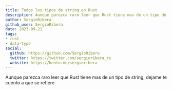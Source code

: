 ```yaml
---
title: Todos los tipos de string en Rust
description: Aunque parezca raro leer que Rust tiene mas de un tipo de string, dejame te cuento a que se refiere.
author: SergioRibera
github_user: SergioRibera
date: 2023-09-21
tags:
- rust
- data-type
social:
  github: https://github.com/SergioRibera
  twitter: https://twitter.com/sergioribera_rs
  website: https://bento.me/sergioribera
---
```

Aunque parezca raro leer que Rust tiene mas de un tipo de string, dejame te cuento a que se refiere
